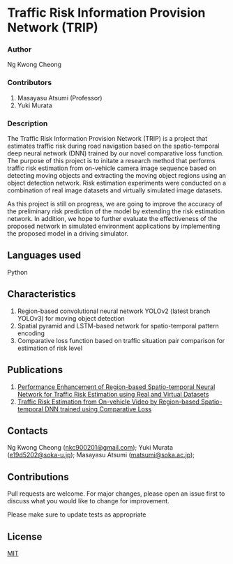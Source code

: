 # Traffic Risk Information Provision Network (TRIP)

### Author
Ng Kwong Cheong

### Contributors
1. Masayasu Atsumi (Professor)
2. Yuki Murata

### Description
The Traffic Risk Information Provision Network (TRIP) is a project that estimates traffic risk during 
road navigation based on the spatio-temporal deep neural network (DNN) trained by our novel comparative 
loss function. The purpose of this project is to initate a research method that performs traffic risk
estimation from on-vehicle camera image sequence based on detecting moving objects and extracting the 
moving object regions using an object detection network. Risk estimation experiments were conducted on
a combination of real image datasets and virtually simulated image datasets.

As this project is still on progress, we are going to improve the accuracy of the preliminary risk 
prediction of the model by extending the risk estimation network. In addition, we hope to further
evaluate the effectiveness of the proposed network in simulated environment applications by implementing
the proposed model in a driving simulator.

## Languages used
Python

## Characteristics
1. Region-based convolutional neural network YOLOv2 (latest branch YOLOv3) for moving object detection
2. Spatial pyramid and LSTM-based network for spatio-temporal pattern encoding
3. Comparative loss function based on traffic situation pair comparison for estimation of risk level

## Publications
1. [Performance Enhancement of Region-based Spatio-temporal Neural Network for Traffic Risk Estimation using Real and Virtual Datasets](https://www.jstage.jst.go.jp/article/pjsai/JSAI2020/0/JSAI2020_3F1ES201/_pdf)
2. [Traffic Risk Estimation from On-vehicle Video by Region-based Spatio-temporal DNN trained using Comparative Loss](https://www.jstage.jst.go.jp/article/pjsai/JSAI2019/0/JSAI2019_3Rin201/_pdf)

## Contacts
Ng Kwong Cheong (nkc900201@gmail.com);
Yuki Murata (e19d5202@soka-u.jp);
Masayasu Atsumi (matsumi@soka.ac.jp);

## Contributions
Pull requests are welcome. For major changes, please open an issue first to discuss what you would like to change for improvement.

Please make sure to update tests as appropriate

## License
[MIT](https://choosealicense.com/licenses/mit/)

